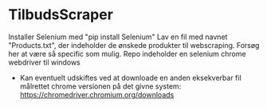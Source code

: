 # TilbudsScraper
Installer Selenium med "pip install Selenium"
Lav en fil med navnet "Products.txt", der indeholder de ønskede produkter til webscraping. Forsøg her at være så specific som mulig.
Repo indeholder en selenium chrome webdriver til windows 
- Kan eventuelt udskiftes ved at downloade en anden eksekverbar fil målrettet chrome versionen på det givne system:
https://chromedriver.chromium.org/downloads

